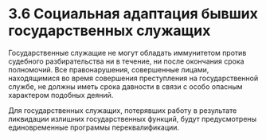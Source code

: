 # 3.6 Социальная адаптация бывших государственных служащих

Государственные служащие не могут обладать иммунитетом против судебного разбирательства ни в течение, ни после окончания срока полномочий. Все правонарушения, совершенные лицами, находящимися во время совершения преступления на государственной службе, не должны иметь срока давности в связи с особо опасным характером подобных деяний. 

Для государственных служащих, потерявших работу в результате ликвидации излишних государственных функций, будут предусмотрены единовременные программы переквалификации.

